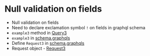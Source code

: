 # Null validation on fields
* Null validation on fields
* Need to declare exclamation symbol `!` on fields in graphql schema
* `example3` method in [Query3](Query3.java)
* `example3` in [schema.graphqls](../../../../resources/schema.graphqls)
* Define `Request3` in [schema.graphqls](../../../../resources/schema.graphqls)
* Request object - [Request3](Request3.java)